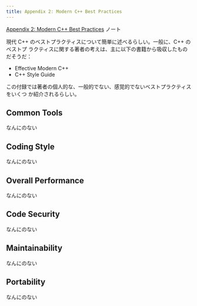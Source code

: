 ```yaml
---
title: Appendix 2: Modern C++ Best Practices
---
```


[Appendix 2: Modern C++ Best Practices](https://changkun.de/modern-cpp/en-us/appendix2/)
ノート

現代 C++ のベストプラクティスについて簡単に述べるらしい。一般に、C++ のベストプ
ラクティスに関する著者の考えは、主に以下の書籍から吸収したものだそうだ：

* Effective Modern C++
* C++ Style Guide

この付録では著者の個人的な、一般的でない、感覚的でないベストプラクティスをいくつ
か紹介されるらしい。

## Common Tools

なんにのない

## Coding Style

なんにのない

## Overall Performance

なんにのない

## Code Security

なんにのない

## Maintainability

なんにのない

## Portability

なんにのない
